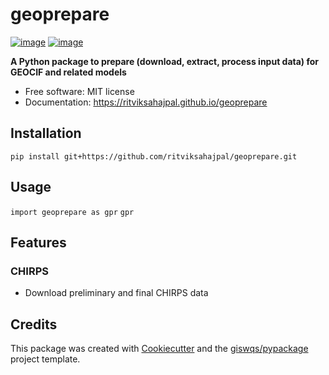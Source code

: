 # geoprepare


[![image](https://img.shields.io/pypi/v/geoprepare.svg)](https://pypi.python.org/pypi/geoprepare)
[![image](https://img.shields.io/conda/vn/conda-forge/geoprepare.svg)](https://anaconda.org/conda-forge/geoprepare)


**A Python package to prepare (download, extract, process input data) for GEOCIF and related models**


-   Free software: MIT license
-   Documentation: https://ritviksahajpal.github.io/geoprepare

## Installation
`pip install git+https://github.com/ritviksahajpal/geoprepare.git`

## Usage
`import geoprepare as gpr`
`gpr`
## Features

### CHIRPS
- Download preliminary and final CHIRPS data

## Credits

This package was created with [Cookiecutter](https://github.com/cookiecutter/cookiecutter) and the [giswqs/pypackage](https://github.com/giswqs/pypackage) project template.
